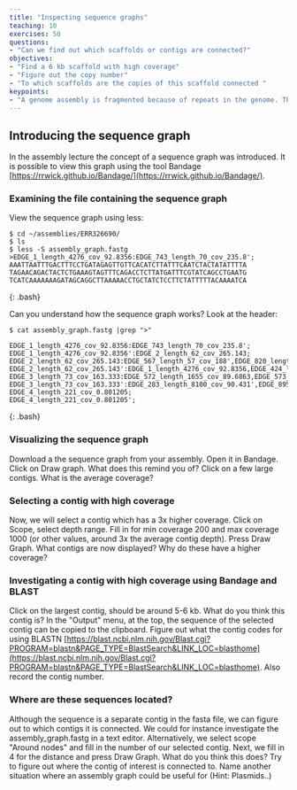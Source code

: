 ```yaml
---
title: "Inspecting sequence graphs"
teaching: 10
exercises: 50
questions:
- "Can we find out which scaffolds or contigs are connected?"
objectives:
- "Find a 6 kb scaffold with high coverage"
- "Figure out the copy number"
- "To which scaffolds are the copies of this scaffold connected "
keypoints:
- "A genome assembly is fragmented because of repeats in the genome. The assembly graph display possible connections between contigs."
---
```


## Introducing the sequence graph

In the assembly lecture the concept of a sequence graph was introduced. It is possible to view this graph using the tool Bandage [https://rrwick.github.io/Bandage/](https://rrwick.github.io/Bandage/). 

### Examining the file containing the sequence graph

View the sequence graph using less:

~~~
$ cd ~/assemblies/ERR326690/
$ ls
$ less -S assembly_graph.fastg
>EDGE_1_length_4276_cov_92.8356:EDGE_743_length_70_cov_235.8';
AAATTAATTTGACTTTCCTGATAGAGTTGTTCACATCTTATTTCAATCTACTATATTTTA
TAGAACAGACTACTCTGAAAGTAGTTTCAGACCTCTTATGATTTCGTATCAGCCTGAATG
TCATCAAAAAAAGATAGCAGGCTTAAAAACCTGCTATCTCCTTCTATTTTTACAAAATCA
~~~
{: .bash}

Can you understand how the sequence graph works? Look at the header:
~~~
$ cat assembly_graph.fastg |grep ">"

EDGE_1_length_4276_cov_92.8356:EDGE_743_length_70_cov_235.8';
EDGE_1_length_4276_cov_92.8356':EDGE_2_length_62_cov_265.143;
EDGE_2_length_62_cov_265.143:EDGE_567_length_57_cov_188',EDGE_820_length_34692_cov_92.9214';
EDGE_2_length_62_cov_265.143':EDGE_1_length_4276_cov_92.8356,EDGE_424_length_250_cov_165.728';
EDGE_3_length_73_cov_163.333:EDGE_572_length_1655_cov_89.6863,EDGE_573_length_10177_cov_90.9533;
EDGE_3_length_73_cov_163.333':EDGE_283_length_8100_cov_90.431',EDGE_895_length_70_cov_83.8';
EDGE_4_length_221_cov_0.801205;
EDGE_4_length_221_cov_0.801205';
~~~
{: .bash}

###  Visualizing the sequence graph

Download a the sequence graph from your assembly. Open it in Bandage. Click on Draw graph. What does this remind you of?
Click on a few large contigs. What is the average coverage? 

### Selecting a contig with high coverage

Now, we will select a contig which has a 3x higher coverage. Click on Scope, select depth range. Fill in for min coverage 200 and max coverage 1000  (or other values, around 3x the average contig depth). Press Draw Graph. What contigs are now displayed? Why do these have a higher coverage? 

### Investigating a contig with high coverage using Bandage and BLAST

Click on the largest contig, should be around 5-6 kb. What do you think this contig is?  In the "Output" menu, at the top, the sequence of the selected contig can be copied to the clipboard. Figure out what the contig codes for using BLASTN [https://blast.ncbi.nlm.nih.gov/Blast.cgi?PROGRAM=blastn&PAGE_TYPE=BlastSearch&LINK_LOC=blasthome](https://blast.ncbi.nlm.nih.gov/Blast.cgi?PROGRAM=blastn&PAGE_TYPE=BlastSearch&LINK_LOC=blasthome).  Also record the contig number.

### Where are these sequences located?

Although the sequence is a separate contig in the fasta file, we can figure out to which contigs it is connected. We could for instance investigate the assembly_graph.fastg in a text editor. Alternatively, we select scope "Around nodes" and fill in the number of our selected contig. Next, we fill in 4 for the distance and press Draw Graph. What do you think this does? Try to figure out where the contig of interest is connected to.  Name another situation where an assembly graph could be useful for (Hint: Plasmids..)


